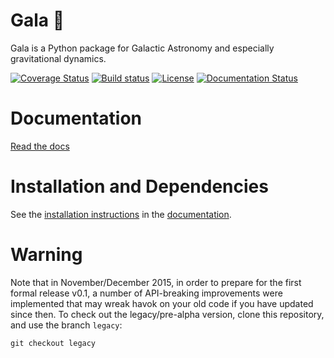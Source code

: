 Gala :man:
==========

Gala is a Python package for Galactic Astronomy and especially gravitational
dynamics.

[![Coverage Status](https://coveralls.io/repos/adrn/gary/badge.svg?branch=master&service=github)](https://coveralls.io/github/adrn/gary?branch=master)
[![Build status](http://img.shields.io/travis/adrn/gary/master.svg?style=flat)](http://travis-ci.org/adrn/gary)
[![License](http://img.shields.io/badge/license-MIT-blue.svg?style=flat)](https://github.com/adrn/gary/blob/master/LICENSE)
[![Documentation Status](https://readthedocs.org/projects/gary/badge/?version=latest)](http://gala.readthedocs.org/en/latest/?badge=latest)


Documentation
=============

[Read the docs](http://gala.adrian.pw)

Installation and Dependencies
=============================
See the [installation instructions](http://gala.adrian.pw/install.html) in the [documentation](http://gala.adrian.pw).

Warning
=======

Note that in November/December 2015, in order to prepare for the first
formal release v0.1, a number of API-breaking improvements were implemented
that may wreak havok on your old code if you have updated since then. To
check out the legacy/pre-alpha version, clone this repository, and use the branch
`legacy`:

    git checkout legacy
